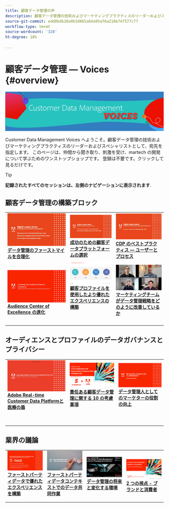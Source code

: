 ```yaml
---
title: 顧客データ管理の声
description: 顧客データ管理の技術およびマーケティングプラクティスのリーダーおよびスペシャリストとしての宛先。  このページは、仲間から聞き取り、刺激を受け、martech の開発について学ぶためのワンストップショップです。
source-git-commit: edd0bdb28a9b3d065a64a95af6a216b747577c77
workflow-type: tm+mt
source-wordcount: '328'
ht-degree: 18%

---
```


# 顧客データ管理 — Voices {#overview}

<img alt="顧客データ管理の声" src="./assets/cdp-voices-banner.png" />

Customer Data Management Voices へようこそ。顧客データ管理の技術およびマーケティングプラクティスのリーダーおよびスペシャリストとして、宛先を指定します。 このページは、仲間から聞き取り、刺激を受け、martech の開発について学ぶためのワンストップショップです。 登録は不要です。クリックして見るだけです。

>[!TIP]
>
>**記録されたすべてのセッションは、左側のナビゲーションに表示されます**.

## 顧客データ管理の構築ブロック

<table>
  <tr>
   <td>
      <a href="./cdm/first-mile.md">
      <img alt="データ管理のファーストマイルを合理化" src="./assets/first-mile.png"/>
      </a>
      <div>
         <a href="./cdm/first-mile.md"><strong>データ管理のファーストマイルを合理化</strong></a>
         <br/>
      </div>
   </td>
   <td>
      <a href="./cdm/cdp-success.md">
      <img alt="成功のための顧客データプラットフォームの選択" src="./assets/cdp-success.png"/>
      </a>
      <div>
         <a href="./cdm/cdp-success.md"><strong>成功のための顧客データプラットフォームの選択</strong></a>
         <br/>
      </div>
    </td>
    <td>
      <a href="./cdm/people-and-process.md">
      <img alt="担当者とプロセス" src="./assets/people-and-process.png"/>
      </a>
      <div>
         <a href="./cdm/people-and-process.md"><strong>CDP のベストプラクティス — ユーザーとプロセス</strong></a>
         <br/>
      </div>
    </td>
   </tr>
   <tr> 
   <td>
      <a href="./cdm/evolving-your-audience-center-of-excellence.md">
      <img alt="Audience Center of Excellence の進化" src="./assets/evolving-your-audience-center-of-excellence.png"/>
      </a>
      <div>
         <a href="./cdm/evolving-your-audience-center-of-excellence.md"><strong>Audience Center of Excellence の進化</strong></a>
         <br/>
      </div>
    </td>
   <td>
      <a href="./cdm/building-better-experiences-with-customer-profiles.md">
      <img alt="顧客プロファイルを使用したより優れたエクスペリエンスの構築" src="./assets/building-better-experiences-with-customer-profiles.png"/>
      </a>
      <div>
         <a href="./cdm/building-better-experiences-with-customer-profiles.md"><strong>顧客プロファイルを使用したより優れたエクスペリエンスの構築</strong></a>
      </div>
      <p>
        <br/>
    </td>
   <td>
      <a href="./cdm/how-marketing-teams-are-improving-data-management-strategies.md">
      <img alt="マーケティングチームがデータ管理戦略をどのように改善しているか" src="./assets/how-marketing-teams-are-improving-data-management-strategies.png"/>
      </a>
      <div>
         <a href="./cdm/how-marketing-teams-are-improving-data-management-strategies.md"><strong>マーケティングチームがデータ管理戦略をどのように改善しているか</strong></a>
      </div>
      <p>
      </p>
    </td>
  </tr>
</table>

## オーディエンスとプロファイルのデータガバナンスとプライバシー

<table>
  <tr>
   <td>
      <a href="./governance/healthcare-shield.md">
      <img alt="Adobe Real-time Customer Data Platformと医療の盾" src="./assets/healthcare-shield.png"/>
      </a>
      <div>
         <a href="./governance/healthcare-shield.md"><strong>Adobe Real-time Customer Data Platformと医療の盾</strong></a>
         <br/>
      </div>
      <p>
        <br/>
   </td> 
   <td>
      <a href="https://experienceleague.adobe.com/docs/platform-learn/tutorials/privacy/ten-considerations-for-responsible-customer-data-management.html">
      <img alt="責任ある顧客データ管理に関する 10 の考慮事項" src="./assets/ten-considerations-for-responsible-customer-data-management.png"/>
      </a>
      <div>
         <a href="https://experienceleague.adobe.com/docs/platform-learn/tutorials/privacy/ten-considerations-for-responsible-customer-data-management.html"><strong>責任ある顧客データ管理に関する 10 の考慮事項</strong></a>
         <br/>
      </div>
      <p>
        <br/>
    </td>
    <td>
      <a href="https://experienceleague.adobe.com/docs/platform-learn/tutorials/privacy/elevating-the-marketers-role-as-a-data-steward.html">
      <img alt="データ管理人としてのマーケターの役割の向上" src="./assets/elevating-the-marketers-role-as-a-data-steward.png"/>
      </a>
      <div>
         <a href="https://experienceleague.adobe.com/docs/platform-learn/tutorials/privacy/elevating-the-marketers-role-as-a-data-steward.html"><strong>データ管理人としてのマーケターの役割の向上</strong></a>
         <br/>
      </div>
      <p>
        <br/>
       </p>
    </td>
  </tr>
</table>

## 業界の議論

<table>
  <tr>
     <td>
      <a href="./industry/build-superb-experiences-with-your-first-party-data.md">
      <img alt="ファーストパーティデータで優れたエクスペリエンスを構築" src="./assets/build-superb-experiences-with-your-first-party-data.png"/>
      </a>
      <div>
         <a href="./industry/build-superb-experiences-with-your-first-party-data.md"><strong>ファーストパーティデータで優れたエクスペリエンスを構築</strong></a>
      </div>
      <p>
      </p>
    </td>
     <td>
      <a href="./industry/data-collaboration-in-the-first-party-data-context.md">
      <img alt="ファーストパーティデータコンテキストでのデータ共同作業" src="./assets/data-collaboration-in-the-first-party-data-context.png"/>
      </a>
      <div>
         <a href="./industry/data-collaboration-in-the-first-party-data-context.md"><strong>ファーストパーティデータコンテキストでのデータ共同作業</strong></a>
      </div>
      <p>
      </p>
    </td>
     <td>
      <a href="./industry/the-future-of-data-management-and-the-changing-environment.md">
      <img alt="データ管理の将来と変化する環境" src="./assets/the-future-of-data-management-and-the-changing-environment.png"/>
      </a>
      <div>
         <a href="./industry/the-future-of-data-management-and-the-changing-environment.md"><strong>データ管理の将来と変化する環境</strong></a>
      </div>
      <p>
      </p>
    </td>
   <td>
      <a href="./industry/brands-vs-consumers.md">
      <img alt="2 つの視点 - ブランドと消費者" src="./assets/brands-vs-consumers.png"/>
      </a>
      <div>
         <a href="./industry/brands-vs-consumers.md"><strong>2 つの視点 - ブランドと消費者</strong></a>
         <br/>
      </div>
    </td>
  </tr>
</table>
